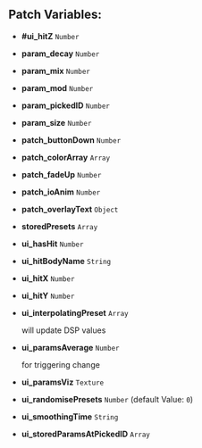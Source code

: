 ## Patch Variables:

* __#ui_hitZ__ ```Number```
* __param_decay__ ```Number```
* __param_mix__ ```Number```
* __param_mod__ ```Number```
* __param_pickedID__ ```Number```
* __param_size__ ```Number```
* __patch_buttonDown__ ```Number```
* __patch_colorArray__ ```Array```
* __patch_fadeUp__ ```Number```
* __patch_ioAnim__ ```Number```
* __patch_overlayText__ ```Object```
* __storedPresets__ ```Array```
* __ui_hasHit__ ```Number```
* __ui_hitBodyName__ ```String```
* __ui_hitX__ ```Number```
* __ui_hitY__ ```Number```
* __ui_interpolatingPreset__ ```Array```

  will update 
  DSP values

* __ui_paramsAverage__ ```Number```

  for triggering change

* __ui_paramsViz__ ```Texture```
* __ui_randomisePresets__ ```Number``` (default Value: `0`)
* __ui_smoothingTime__ ```String```
* __ui_storedParamsAtPickedID__ ```Array```


